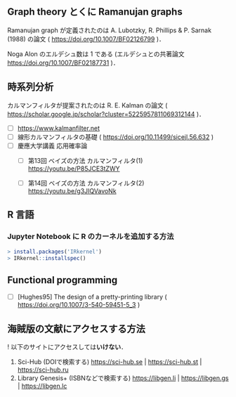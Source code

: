 ## Graph theory とくに Ramanujan graphs

Ramanujan graph が定義されたのは A. Lubotzky, R. Phillips & P. Sarnak (1988) の論文 ( https://doi.org/10.1007/BF02126799 )．

Noga Alon のエルデシュ数は 1 である (エルデシュとの共著論文 https://doi.org/10.1007/BF02187731 )．

## 時系列分析

カルマンフィルタが提案されたのは R. E. Kalman の論文 ( https://scholar.google.jp/scholar?cluster=5225957811069312144 )．

- [ ] https://www.kalmanfilter.net
- [ ] 線形カルマンフィルタの基礎 ( https://doi.org/10.11499/sicejl.56.632 )
- [ ] 慶應大学講義 応用確率論
  - [ ] 第13回 ベイズの方法 カルマンフィルタ(1) https://youtu.be/P85JCE3tZWY
  - [ ] 第14回 ベイズの方法 カルマンフィルタ(2) https://youtu.be/g3JIQVavoNk


## R 言語

### Jupyter Notebook に R のカーネルを追加する方法

```R
> install.packages('IRkernel')
> IRkernel::installspec()
```

## Functional programming

- [ ] [Hughes95] The design of a pretty-printing library ( https://doi.org/10.1007/3-540-59451-5_3 )


## 海賊版の文献にアクセスする方法

! 以下のサイトにアクセスしては**いけない**．

1. Sci-Hub (DOIで検索する) https://sci-hub.se | https://sci-hub.st | https://sci-hub.ru
2. Library Genesis+ (ISBNなどで検索する) https://libgen.li | https://libgen.gs | https://libgen.lc
